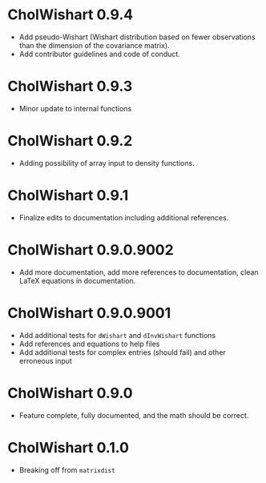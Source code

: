 # CholWishart 0.9.4

* Add pseudo-Wishart (Wishart distribution based on fewer observations than the 
dimension of the covariance matrix).
* Add contributor guidelines and code of conduct.

# CholWishart 0.9.3

* Minor update to internal functions

# CholWishart 0.9.2

* Adding possibility of array input to density functions. 

# CholWishart 0.9.1

* Finalize edits to documentation including additional references.

# CholWishart 0.9.0.9002

* Add more documentation, add more references to documentation, clean LaTeX equations in documentation.

# CholWishart 0.9.0.9001

* Add additional tests for `dWishart` and `dInvWishart` functions
* Add references and equations to help files
* Add additional tests for complex entries (should fail) and other erroneous input


# CholWishart 0.9.0

* Feature complete, fully documented, and the math should be correct.

# CholWishart 0.1.0

* Breaking off from `matrixdist`



